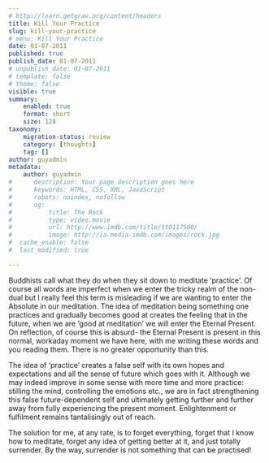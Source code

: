 ```yaml
---
# http://learn.getgrav.org/content/headers
title: Kill Your Practice
slug: kill-your-practice
# menu: Kill Your Practice
date: 01-07-2011
published: true
publish_date: 01-07-2011
# unpublish_date: 01-07-2011
# template: false
# theme: false
visible: true
summary:
    enabled: true
    format: short
    size: 128
taxonomy:
    migration-status: review
    category: [thoughts]
    tag: []
author: guyadmin
metadata:
    author: guyadmin
#      description: Your page description goes here
#      keywords: HTML, CSS, XML, JavaScript
#      robots: noindex, nofollow
#      og:
#          title: The Rock
#          type: video.movie
#          url: http://www.imdb.com/title/tt0117500/
#          image: http://ia.media-imdb.com/images/rock.jpg
#  cache_enable: false
#  last_modified: true

---
```


Buddhists call what they do when they sit down to meditate ‘practice’. Of course all words are imperfect when we enter the tricky realm of the non-dual but I really feel this term is misleading if we are wanting to enter the Absolute in our meditation. The idea of meditation being something one practices and gradually becomes good at creates the feeling that in the future, when we are ‘good at meditation’ we will enter the Eternal Present. On reflection, of course this is absurd- the Eternal Present is present in this normal, workaday moment we have here, with me writing these words and you reading them. There is no greater opportunity than this.

The idea of ‘practice’ creates a false self with its own hopes and expectations and all the sense of future which goes with it. Although we may indeed improve in some sense with more time and more practice: stilling the mind, controlling the emotions etc., we are in fact strengthening this false future-dependent self and ultimately getting further and further away from fully experiencing the present moment. Enlightenment or fulfilment remains tantalisingly out of reach.

The solution for me, at any rate, is to forget everything, forget that I know how to meditate, forget any idea of getting better at it, and just totally surrender. By the way, surrender is not something that can be practised!